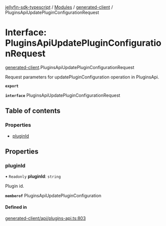 [jellyfin-sdk-typescript](../README.md) / [Modules](../modules.md) / [generated-client](../modules/generated_client.md) / PluginsApiUpdatePluginConfigurationRequest

# Interface: PluginsApiUpdatePluginConfigurationRequest

[generated-client](../modules/generated_client.md).PluginsApiUpdatePluginConfigurationRequest

Request parameters for updatePluginConfiguration operation in PluginsApi.

**`export`**

**`interface`** PluginsApiUpdatePluginConfigurationRequest

## Table of contents

### Properties

- [pluginId](generated_client.PluginsApiUpdatePluginConfigurationRequest.md#pluginid)

## Properties

### pluginId

• `Readonly` **pluginId**: `string`

Plugin id.

**`memberof`** PluginsApiUpdatePluginConfiguration

#### Defined in

[generated-client/api/plugins-api.ts:803](https://github.com/thornbill/jellyfin-sdk-typescript/blob/b0f5501/src/generated-client/api/plugins-api.ts#L803)
